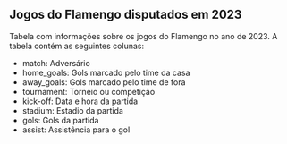 ## Jogos do Flamengo disputados em 2023

Tabela com informações sobre os jogos do Flamengo no ano de 2023. A tabela contém as seguintes colunas:

- match: Adversário 
- home_goals: Gols marcado pelo time da casa
- away_goals: Gols marcado pelo time de fora
- tournament: Torneio ou competição
- kick-off: Data e hora da partida
- stadium: Estadio da partida
- gols: Gols da partida
- assist: Assistência para o gol




